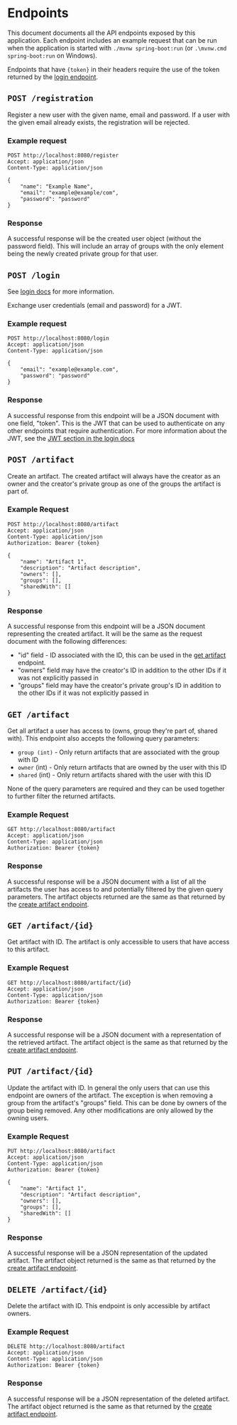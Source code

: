 # Endpoints

This document documents all the API endpoints exposed by this application. Each endpoint includes an example
request that can be run when the application is started with `./mvnw spring-boot:run` (or 
`.\mvnw.cmd spring-boot:run` on Windows).

Endpoints that have ``{token}`` in their headers require the use of the token
returned by the [login endpoint](#POST-/login).

## `POST /registration`

Register a new user with the given name, email and password. If a user with the given email already
exists, the registration will be rejected.

### Example request

    POST http://localhost:8080/register
    Accept: application/json
    Content-Type: application/json

    {
        "name": "Example Name",
        "email": "example@example/com",
        "password": "password"
    }

### Response

A successful response will be the created user object (without the password field). This will include
an array of groups with the only element being the newly created private group for that user.

## `POST /login`
See [login docs](./login.md) for more information.

Exchange user credentials (email and password) for a JWT.

### Example request

    POST http://localhost:8080/login
    Accept: application/json
    Content-Type: application/json

    {
        "email": "example@example.com",
        "password": "password"
    }

### Response

A successful response from this endpoint will be a JSON document with one field, "token". This
is the JWT that can be used to authenticate on any other endpoints that require authentication.
For more information about the JWT, see the [JWT section in the login docs](./login.md#JWT)

## `POST /artifact`

Create an artifact. The created artifact will always have the creator as an
owner and the creator's private group as one of the groups the artifact is part
of.

### Example Request

    POST http://localhost:8080/artifact
    Accept: application/json
    Content-Type: application/json
    Authorization: Bearer {token}

    {
        "name": "Artifact 1",
        "description": "Artifact description",
        "owners": [],
        "groups": [],
        "sharedWith": []
    }

### Response

A successful response from this endpoint will be a JSON document representing
the created artifact. It will be the same as the request document with the
following differences:

- "id" field - ID associated with the ID, this can be used in the [get
  artifact](#POST-/artifact/{id}) endpoint.
- "owners" field may have the creator's ID in addition to the other IDs if it
  was not explicitly passed in
- "groups" field may have the creator's private group's ID in addition to the
  other IDs if it was not explicitly passed in

## `GET /artifact`

Get all artifact a user has access to (owns, group they're part of, shared
with). This endpoint also accepts the following query parameters:

- `group (int)` - Only return artifacts that are associated with the group with ID
- `owner` (int) - Only return artifacts that are owned by the user with this ID
- `shared` (int) - Only return artifacts shared with the user with this ID

None of the query parameters are required and they can be used together to
further filter the returned artifacts.

### Example Request

    GET http://localhost:8080/artifact
    Accept: application/json
    Content-Type: application/json
    Authorization: Bearer {token}

### Response

A successful response will be a JSON document with a list of all the artifacts
the user has access to and potentially filtered by the given query parameters.
The artifact objects returned are the same as that returned by the [create
artifact endpoint](#POST-/artifact).

## `GET /artifact/{id}`

Get artifact with ID. The artifact is only accessible to users that have access
to this artifact.

### Example Request

    GET http://localhost:8080/artifact/{id}
    Accept: application/json
    Content-Type: application/json
    Authorization: Bearer {token}

### Response

A successful response will be a JSON document with a representation of the
retrieved artifact. The artifact object is the same as that returned by the
[create artifact endpoint](#POST/-artifact).

## `PUT /artifact/{id}`

Update the artifact with ID. In general the only users that can use this
endpoint are owners of the artifact. The exception is when removing a group from
the artifact's "groups" field. This can be done by owners of the group being
removed. Any other modifications are only allowed by the owning users.

### Example Request

    PUT http://localhost:8080/artifact
    Accept: application/json
    Content-Type: application/json
    Authorization: Bearer {token}

    {
        "name": "Artifact 1",
        "description": "Artifact description",
        "owners": [],
        "groups": [],
        "sharedWith": []
    }

### Response

A successful response will be a JSON representation of the updated artifact. The
artifact object returned is the same as that returned by the [create artifact
endpoint](#POST/-artifact).

## `DELETE /artifact/{id}`

Delete the artifact with ID. This endpoint is only accessible by artifact owners.

### Example Request

    DELETE http://localhost:8080/artifact
    Accept: application/json
    Content-Type: application/json
    Authorization: Bearer {token}

### Response

A successful response will be a JSON representation of the deleted artifact. The
artifact object returned is the same as that returned by the [create artifact
endpoint](#POST/-artifact).
